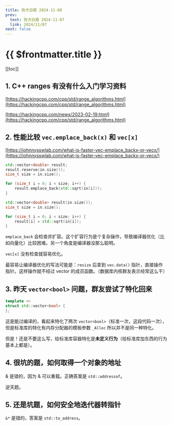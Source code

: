 ```yaml
---
title: 败犬日报 2024-11-08
prev:
  text: 败犬日报 2024-11-07
  link: 2024/11/07
next: false
---
```


# {{ $frontmatter.title }}

[[toc]]

## 1. C++ ranges 有没有什么入门学习资料

[https://hackingcpp.com/cpp/std/range_algorithms.html](https://hackingcpp.com/cpp/std/range_algorithms.html)

[https://hackingcpp.com/news/2023-02-19.html](https://hackingcpp.com/cpp/std/range_algorithms.html)

## 2. 性能比较 `vec.emplace_back(x)` 和 `vec[x]`

[https://johnnysswlab.com/what-is-faster-vec-emplace_backx-or-vecx/](https://johnnysswlab.com/what-is-faster-vec-emplace_backx-or-vecx/)

```cpp
std::vector<double> result;
result.reserve(in.size());
size_t size = in.size();

for (size_t i = 0; i < size; i++) {
    result.emplace_back(std::sqrt(in[i]));
}
```

```cpp
std::vector<double> result(in.size());
size_t size = in.size();

for (size_t i = 0; i < size; i++) {
    result[i] = std::sqrt(in[i]);
}
```

`emplace_back` 会检查并扩容。这个扩容行为是个复杂操作，导致编译器优化（比如向量化）比较困难。另一个角度是编译器没那么聪明。

`vec[x]` 没有检查就容易优化。

最容易让编译器优化的写法可能是：`resize` 后拿到 `vec.data()` 指针，直接操作指针。这样操作就不经过 vector 的成员函数。（数据库内核群友表示经常这么干）

## 3. 昨天 `vector<bool>` 问题，群友尝试了特化回来

```cpp
template <>
struct std::vector<bool> {
};
```

这是能过编译的，看起来特化了两次 `vector<bool>`（标准一次，这段代码一次），但是标准库的特化有内存分配器的模板参数 `_Alloc` 所以并不是同一种特化。

但是！还是不要这么写，给标准库容器特化是**未定义行为**（给标准库加东西的行为基本上都是）。

## 4. 很坑的题，如何取得一个对象的地址

& 是错的，因为 & 可以重载。正确答案是 `std::addressof`。

逆天题。

## 5. 还是坑题，如何安全地迭代器转指针

`&*` 是错的，答案是 `std::to_address`。

